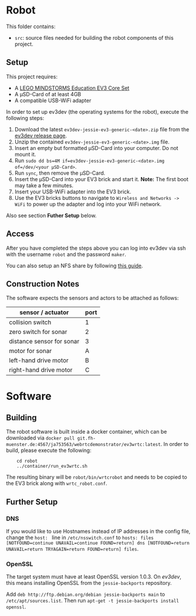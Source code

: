 # Robot

This folder contains:

- `src`: source files needed for building the robot components of this project.

## Setup ##

This project requires:

  * A [LEGO MINDSTORMS Education EV3 Core Set](https://education.lego.com/en-us/shop/mindstorms%20ev3)
  * A µSD-Card of at least 4GB
  * A compatible USB-WiFi adapter

In order to set up ev3dev (the operating systems for the robot), execute the following steps:

1. Download the latest `ev3dev-jessie-ev3-generic-<date>.zip` file from the [ev3dev release page](https://github.com/ev3dev/ev3dev/releases).
1. Unzip the contained `ev3dev-jessie-ev3-generic-<date>.img` file.
1. Insert an empty but formatted µSD-Card into your computer. Do not mount it.
1. Run `sudo dd bs=4M if=ev3dev-jessie-ev3-generic-<date>.img of=/dev/<your µSD-Card>`.
1. Run `sync`, then remove the µSD-Card.
1. Insert the µSD-Card into your EV3 brick and start it. **Note:** The first boot may take a few minutes.
1. Insert your USB-WiFi adapter into the EV3 brick. 
1. Use the EV3 bricks buttons to navigate to `Wireless and Networks -> WiFi` to power up the adapter and log into your WiFi network.

Also see section **Futher Setup** below.

## Access

After you have completed the steps above you can log into ev3dev via ssh with the username `robot` and the password `maker`.

You can also setup an NFS share by following [this guide](http://www.ev3dev.org/docs/tutorials/setting-up-an-nfs-file-share/).

## Construction Notes

The software expects the sensors and actors to be attached as follows:

| sensor / actuator         | port |
|---------------------------|------|
| collision switch          |    1 |
| zero switch for sonar     |    2 |
| distance sensor for sonar |    3 |
| motor for sonar           |    A |
| left-hand drive motor     |    B |
| right-hand drive motor    |    C |

# Software

## Building

The robot software is built inside a docker container, which can be downloaded via `docker pull git.fh-muenster.de:4567/ja753563/webrtcdemonstrator/ev3wrtc:latest`. 
In order to build, please execute the following:

``` shell
    cd robot
    ../container/run_ev3wrtc.sh
```
The resulting binary will be `robot/bin/wrtcrobot` and needs to be copied to the EV3 brick along with `wrtc_robot.conf`.

## Further Setup

### DNS
If you would like to use Hostnames instead of IP addresses in the config file, change the `host: ` line in `/etc/nsswitch.conf` to `hosts: files [NOTFOUND=continue UNAVAIL=continue FOUND=return] dns [NOTFOUND=return UNAVAIL=return TRYAGAIN=return FOUND=return] files`.

### OpenSSL
The target system must have at least OpenSSL version 1.0.3. On *ev3dev*, this means installing OpenSSL from the `jessie-backports` repository.

Add `deb http://ftp.debian.org/debian jessie-backports main` to `/etc/apt/sources.list`. Then run `apt-get -t jessie-backports install openssl`.


